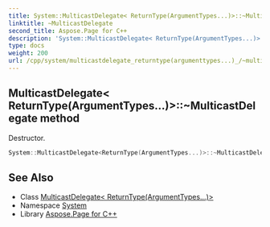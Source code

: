 ```yaml
---
title: System::MulticastDelegate< ReturnType(ArgumentTypes...)>::~MulticastDelegate method
linktitle: ~MulticastDelegate
second_title: Aspose.Page for C++
description: 'System::MulticastDelegate< ReturnType(ArgumentTypes...)>::~MulticastDelegate method. Destructor in C++.'
type: docs
weight: 200
url: /cpp/system/multicastdelegate_returntype(argumenttypes...)_/~multicastdelegate/
---
```

## MulticastDelegate< ReturnType(ArgumentTypes...)>::~MulticastDelegate method


Destructor.

```cpp
System::MulticastDelegate<ReturnType(ArgumentTypes...)>::~MulticastDelegate()
```

## See Also

* Class [MulticastDelegate< ReturnType(ArgumentTypes...)>](../)
* Namespace [System](../../)
* Library [Aspose.Page for C++](../../../)
